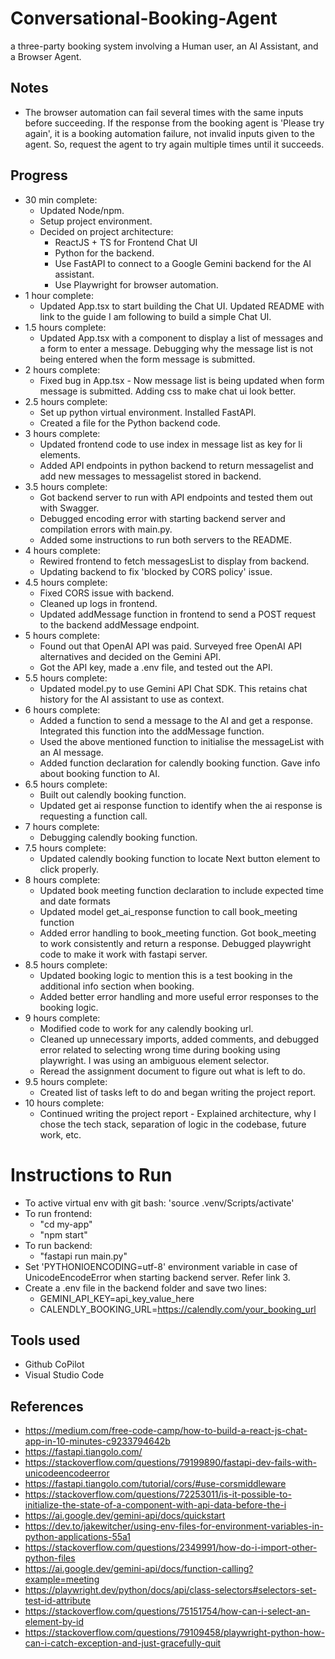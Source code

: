 # Conversational-Booking-Agent
 a three-party booking system involving a Human user, an AI Assistant, and a Browser Agent. 

## Notes
* The browser automation can fail several times with the same inputs before succeeding. If the response from the booking agent is 'Please try again', it is a booking automation failure, not invalid inputs given to the agent. So, request the agent to try again multiple times until it succeeds.

## Progress
* 30 min complete:
    * Updated Node/npm.
    * Setup project environment.
    * Decided on project architecture:
        * ReactJS + TS for Frontend Chat UI
        * Python for the backend. 
        * Use FastAPI to connect to a Google Gemini backend for the AI assistant.
        * Use Playwright for browser automation.  
* 1 hour complete:
    * Updated App.tsx to start building the Chat UI. Updated README with link to the guide I am following to build a simple Chat UI.
* 1.5 hours complete:
    * Updated App.tsx with a component to display a list of messages and a form to enter a message. Debugging why the message list is not being entered when the form message is submitted.
* 2 hours complete:
    * Fixed bug in App.tsx - Now message list is being updated when form message is submitted. Adding css to make chat ui look better.
* 2.5 hours complete:
    * Set up python virtual environment. Installed FastAPI. 
    * Created a file for the Python backend code.
* 3 hours complete:
    * Updated frontend code to use index in message list as key for li elements.
    * Added API endpoints in python backend to return messagelist and add new messages to messagelist stored in backend.
* 3.5 hours complete:
    * Got backend server to run with API endpoints and tested them out with Swagger.
    * Debugged encoding error with starting backend server and compilation errors with main.py.
    * Added some instructions to run both servers to the README.
* 4 hours complete:
    * Rewired frontend to fetch messagesList to display from backend.
    * Updating backend to fix 'blocked by CORS policy' issue.
* 4.5 hours complete:
    * Fixed CORS issue with backend.
    * Cleaned up logs in frontend.
    * Updated addMessage function in frontend to send a POST request to the backend addMessage endpoint.
* 5 hours complete:
    * Found out that OpenAI API was paid. Surveyed free OpenAI API alternatives and decided on the Gemini API.
    * Got the API key, made a .env file, and tested out the API.
* 5.5 hours complete:
    * Updated model.py to use Gemini API Chat SDK. This retains chat history for the AI assistant to use as context.
* 6 hours complete:
    * Added a function to send a message to the AI and get a response. Integrated this function into the addMessage function.
    * Used the above mentioned function to initialise the messageList with an AI message.
    * Added function declaration for calendly booking function. Gave info about booking function to AI.
* 6.5 hours complete:
    * Built out calendly booking function.
    * Updated get ai response function to identify when the ai response is requesting a function call.
* 7 hours complete:
    * Debugging calendly booking function.
* 7.5 hours complete:
    * Updated calendly booking function to locate Next button element to click properly.
* 8 hours complete:
    * Updated book meeting function declaration to include expected time and date formats
    * Updated model get_ai_response function to call book_meeting function
    * Added error handling to book_meeting function. Got book_meeting to work consistently and return a response. Debugged playwright code to make it work with fastapi server.
* 8.5 hours complete:
    * Updated booking logic to mention this is a test booking in the additional info section when booking.
    * Added better error handling and more useful error responses to the booking logic.
* 9 hours complete:
    * Modified code to work for any calendly booking url.
    * Cleaned up unnecessary imports, added comments, and debugged error related to selecting wrong time during booking using playwright. I was using an ambiguous element selector.
    * Reread the assignment document to figure out what is left to do.
* 9.5 hours complete:
    * Created list of tasks left to do and began writing the project report.
* 10 hours complete:
    * Continued writing the project report - Explained architecture, why I chose the tech stack, separation of logic in the codebase, future work, etc.

# Instructions to Run
* To active virtual env with git bash: 'source .venv/Scripts/activate'
* To run frontend:
    * "cd my-app"
    * "npm start"
* To run backend:
    * "fastapi run main.py"
* Set 'PYTHONIOENCODING=utf-8' environment variable in case of UnicodeEncodeError when starting backend server. Refer link 3.
* Create a .env file in the backend folder and save two lines:
    * GEMINI_API_KEY=api_key_value_here
    * CALENDLY_BOOKING_URL=https://calendly.com/your_booking_url

## Tools used
* Github CoPilot
* Visual Studio Code

## References
* https://medium.com/free-code-camp/how-to-build-a-react-js-chat-app-in-10-minutes-c9233794642b
* https://fastapi.tiangolo.com/
* https://stackoverflow.com/questions/79199890/fastapi-dev-fails-with-unicodeencodeerror
* https://fastapi.tiangolo.com/tutorial/cors/#use-corsmiddleware
* https://stackoverflow.com/questions/72253011/is-it-possible-to-initialize-the-state-of-a-component-with-api-data-before-the-i
* https://ai.google.dev/gemini-api/docs/quickstart
* https://dev.to/jakewitcher/using-env-files-for-environment-variables-in-python-applications-55a1
* https://stackoverflow.com/questions/2349991/how-do-i-import-other-python-files
* https://ai.google.dev/gemini-api/docs/function-calling?example=meeting
* https://playwright.dev/python/docs/api/class-selectors#selectors-set-test-id-attribute
* https://stackoverflow.com/questions/75151754/how-can-i-select-an-element-by-id
* https://stackoverflow.com/questions/79109458/playwright-python-how-can-i-catch-exception-and-just-gracefully-quit
